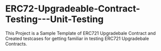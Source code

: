 # ERC72-Upgradeable-Contract-Testing---Unit-Testing
This Project is a Sample Template of ERC721 Upgradebale Contract and Created testcases for getting familiar in testing ERC721 Upgradebale Contracts.
